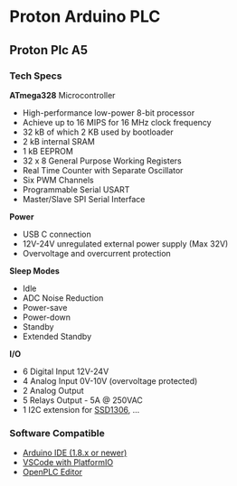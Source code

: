 # Proton Arduino PLC

## Proton Plc A5

### Tech Specs

**ATmega328** Microcontroller

- High-performance low-power 8-bit processor
- Achieve up to 16 MIPS for 16 MHz clock frequency
- 32 kB of which 2 KB used by bootloader
- 2 kB internal SRAM
- 1 kB EEPROM
- 32 x 8 General Purpose Working Registers
- Real Time Counter with Separate Oscillator
- Six PWM Channels
- Programmable Serial USART
- Master/Slave SPI Serial Interface

**Power**

- USB C connection
- 12V-24V unregulated external power supply (Max 32V)
- Overvoltage and overcurrent protection

**Sleep Modes**

- Idle
- ADC Noise Reduction
- Power-save
- Power-down
- Standby
- Extended Standby

**I/O**

- 6 Digital Input 12V-24V
- 4 Analog Input 0V-10V (overvoltage protected)
- 2 Analog Output
- 5 Relays Output - 5A @ 250VAC
- 1 I2C extension for [SSD1306](https://github.com/olikraus/u8g2/wiki), ...

### Software Compatible

- [Arduino IDE (1.8.x or newer)](https://github.com/Proton-Electronics/proton-plc/wiki/Using-with-Arduino-IDE)
- [VSCode with PlatformIO](https://github.com/Proton-Electronics/proton-plc/wiki/Using-with-Vscode-and-Platformio)
- [OpenPLC Editor](https://github.com/Proton-Electronics/proton-plc/wiki/Using-with-OpenPLC)

